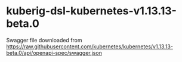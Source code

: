 # kuberig-dsl-kubernetes-v1.13.13-beta.0

Swagger file downloaded from https://raw.githubusercontent.com/kubernetes/kubernetes/v1.13.13-beta.0/api/openapi-spec/swagger.json
